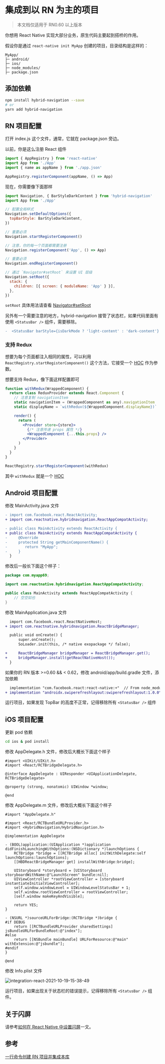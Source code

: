# 集成到以 RN 为主的项目

> 本文档仅适用于 RN0.60 以上版本

你想用 React Native 实现大部分业务，原生代码主要起到搭桥的作用。

假设你是通过 `react-native init MyApp` 创建的项目，目录结构是这样的：

```
MyApp/
├─ android/
├─ ios/
├─ node_modules/
├─ package.json
```

## 添加依赖

```sh
npm install hybrid-navigation --save
# or
yarn add hybrid-navigation
```

## RN 项目配置

打开 index.js 这个文件，通常，它就在 package.json 旁边。

以前，你是这么注册 React 组件

```js
import { AppRegistry } from 'react-native'
import App from './App'
import { name as appName } from './app.json'

AppRegistry.registerComponent(appName, () => App)
```

现在，你需要像下面那样

```js
import Navigation, { BarStyleDarkContent } from 'hybrid-navigation'
import App from './App'

// 配置全局样式
Navigation.setDefaultOptions({
  topBarStyle: BarStyleDarkContent,
})

// 重要必须
Navigation.startRegisterComponent()

// 注意，你的每一个页面都需要注册
Navigation.registerComponent('App', () => App)

// 重要必须
Navigation.endRegisterComponent()

// 通过 `Navigator#setRoot` 来设置 UI 层级
Navigation.setRoot({
  stack: {
    children: [{ screen: { moduleName: 'App' } }],
  },
})
```

`setRoot` 具体用法请查看 [Navigator#setRoot](./navigation.md#setroot)

另外有一个需要注意的地方，hybrid-navigation 接管了状态栏，如果代码里面有使用 `<StatusBar />` 组件，需要移除。

```diff
-  <StatusBar barStyle={isDarkMode ? 'light-content' : 'dark-content'} />
```

### 支持 Redux

想要为每个页面都注入相同的属性，可以利用 `ReactRegistry.startRegisterComponent()` 这个方法，它接受一个 [HOC](https://reactjs.org/docs/higher-order-components.html) 作为参数。

想要支持 Redux，像下面这样配置即可

```jsx
function withRedux(WrappedComponent) {
  return class ReduxProvider extends React.Component {
    // 注意复制 navigationItem
    static navigationItem = (WrappedComponent as any).navigationItem
    static displayName = `withRedux(${WrappedComponent.displayName})`

    render() {
      return (
        <Provider store={store}>
          {/* 注意传递 props 属性 */}
          <WrappedComponent {...this.props} />
        </Provider>
      )
    }
  }
}

ReactRegistry.startRegisterComponent(withRedux)
```

其中 `withRedux` 就是一个 [HOC](https://reactjs.org/docs/higher-order-components.html)

## Android 项目配置

修改 MainActivity.java 文件

```diff
- import com.facebook.react.ReactActivity;
+ import com.reactnative.hybridnavigation.ReactAppCompatActivity;

- public class MainActivity extends ReactActivity {
+ public class MainActivity extends ReactAppCompatActivity {
-     @Override
-     protected String getMainComponentName() {
-        return "MyApp";
-     }
  }
```

修改后一般长下面这个样子：

```java
package com.myapp69;

import com.reactnative.hybridnavigation.ReactAppCompatActivity;

public class MainActivity extends ReactAppCompatActivity {
    // 空空如也
}
```

修改 MainApplication.java 文件

```diff
  import com.facebook.react.ReactNativeHost;
+ import com.reactnative.hybridnavigation.ReactBridgeManager;

  public void onCreate() {
      super.onCreate();
      SoLoader.init(this, /* native exopackage */ false);

+     ReactBridgeManager bridgeManager = ReactBridgeManager.get();
+     bridgeManager.install(getReactNativeHost());
  }
```

如果你的 RN 版本 >=0.60 && < 0.62，修改 android/app/build.gradle 文件，添加依赖

```diff
  implementation "com.facebook.react:react-native:+"  // From node_modules
+ implementation "androidx.swiperefreshlayout:swiperefreshlayout:1.0.0"
```

运行项目，如果发现 TopBar 的高度不正常，记得移除所有 `<StatusBar />` 组件

## iOS 项目配置

更新 pod 依赖

```sh
cd ios & pod install
```

修改 AppDelegate.h 文件，修改后大概长下面这个样子

```objc
#import <UIKit/UIKit.h>
#import <React/RCTBridgeDelegate.h>

@interface AppDelegate : UIResponder <UIApplicationDelegate, RCTBridgeDelegate>

@property (strong, nonatomic) UIWindow *window;

@end
```

修改 AppDelegate.m 文件，修改后大概长下面这个样子

```objc
#import "AppDelegate.h"

#import <React/RCTBundleURLProvider.h>
#import <HybridNavigation/HybridNavigation.h>

@implementation AppDelegate

- (BOOL)application:(UIApplication *)application didFinishLaunchingWithOptions:(NSDictionary *)launchOptions {
    RCTBridge *bridge = [[RCTBridge alloc] initWithDelegate:self launchOptions:launchOptions];
    [[HBDReactBridgeManager get] installWithBridge:bridge];

    UIStoryboard *storyboard = [UIStoryboard storyboardWithName:@"LaunchScreen" bundle:nil];
    UIViewController *rootViewController = [storyboard instantiateInitialViewController];
    self.window.windowLevel = UIWindowLevelStatusBar + 1;
    self.window.rootViewController = rootViewController;
    [self.window makeKeyAndVisible];

    return YES;
}

- (NSURL *)sourceURLForBridge:(RCTBridge *)bridge {
#if DEBUG
    return [[RCTBundleURLProvider sharedSettings] jsBundleURLForBundleRoot:@"index"];
#else
    return [[NSBundle mainBundle] URLForResource:@"main" withExtension:@"jsbundle"];
#endif
}

@end
```

修改 Info.plist 文件

![integration-react-2021-10-19-15-38-49](https://todoit.oss-cn-shanghai.aliyuncs.com/todoit/integration-react-2021-10-19-15-38-49.jpg)

运行项目，如果出现关于状态栏的错误提示，记得移除所有 `<StatusBar />` 组件。

## 关于闪屏

请参考[如何在 React Native 中设置闪屏](https://todoit.tech/splash-screen.html)一文。

## 参考

[一行命令创建 RN 项目并集成本库](https://github.com/listenzz/react-native-create-app)
